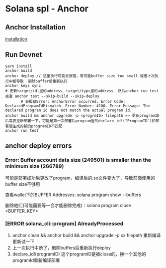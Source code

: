# Solana spl - Anchor

## Anchor Installation
[installation](https://www.anchor-lang.com/docs/installation)
## Run Devnet
```shell
yarn install
anchor build
anchor deploy // 这里执行可能会报错，有可能buffer size too small 或者上次执行中断导致  删除buffer后重新执行
anchor keys sync
# 更新target/idl里的address、target/typs里的address  然后anchor run test 或者 anchor test --skip-build --skip-deploy
       # 会报错Error: AnchorError occurred. Error Code: DeclaredProgramIdMismatch. Error Number: 4100. Error Message: The declared program id does not match the actual program id.
anchor build && anchor upgrade -p <progrmID> filepath => 更新programID后需要重新部署一下，可能是第一次部署后program里的declare_id!("ProgramID")和部署后生成的新的programID不匹配
anchor run test
```

## anchor deploy errors
### Error: Buffer account data size (249501) is smaller than the minimum size (266789)
可能是部署成功后更改了program，编译后的.so文件变大了，导致前面使用的buffer size不够用

查看wallet下的BUFFER Addresses: solana program show --buffers

删除他们(可能需要等一会才能删除完成)：solana program close <BUFFER_KEY>
### [ERROR solana_cli::program] AlreadyProcessed
1. anchor clean && anchor build && anchor upgrade -p xx filepath 重新编译更新试一下
1. 上一次执行中断了，删除buffers后重新执行deploy
2. declare_id!(programID) 这个programID是被close的，换一个其他的programId重新编译部署